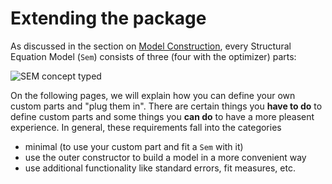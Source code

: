 # Extending the package

As discussed in the section on [Model Construction](@ref), every Structural Equation Model (`Sem`) consists of three (four with the optimizer) parts:

![SEM concept typed](../assets/concept_typed.svg)

On the following pages, we will explain how you can define your own custom parts and "plug them in". There are certain things you **have to do** to define custom parts and some things you **can do** to have a more pleasent experience. In general, these requirements fall into the categories
- minimal (to use your custom part and fit a `Sem` with it)
- use the outer constructor to build a model in a more convenient way
- use additional functionality like standard errors, fit measures, etc.